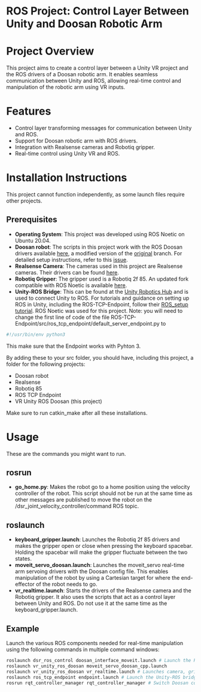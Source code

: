 # ROS Project: Control Layer Between Unity and Doosan Robotic Arm

# Project Overview

This project aims to create a control layer between a Unity VR project and the ROS drivers of a Doosan robotic arm. It enables seamless communication between Unity and ROS, allowing real-time control and manipulation of the robotic arm using VR inputs.

# Features
- Control layer transforming messages for communication between Unity and ROS.
- Support for Doosan robotic arm with ROS drivers.
- Integration with Realsense cameras and Robotiq gripper.
- Real-time control using Unity VR and ROS.

# Installation Instructions

This project cannot function independently, as some launch files require other projects.

## Prerequisites

- **Operating System**: This project was developed using ROS Noetic on Ubuntu 20.04.
- **Doosan robot**: The scripts in this project work with the ROS Doosan drivers available [here](https://github.com/ETS-J-Boutin/doosan-robot_RT), a modified version of the [original](https://github.com/BryanStuurman/doosan-robot) branch. For detailed setup instructions, refer to this [issue](https://github.com/doosan-robotics/doosan-robot/issues/99).
- **Realsense Camera**: The cameras used in this project are Realsense cameras. Their drivers can be found [here](https://github.com/rjwb1/realsense-ros).
- **Robotiq Gripper**: The gripper used is a Robotiq 2f 85. An updated fork compatible with ROS Noetic is available [here](https://github.com/alexandre-bernier/robotiq_85_gripper).
- **Unity-ROS Bridge**: This can be found at the [Unity Robotics Hub](https://github.com/Unity-Technologies/Unity-Robotics-Hub) and is used to connect Unity to ROS. For tutorials and guidance on setting up ROS in Unity, including the ROS-TCP-Endpoint, follow their [ROS_setup tutorial](https://github.com/Unity-Technologies/Unity-Robotics-Hub/blob/main/tutorials/pick_and_place/0_ros_setup.md). ROS Noetic was used for this project. Note: you will need to change the first line of code of the file ROS-TCP-Endpoint/src/ros_tcp_endpoint/default_server_endpoint.py to
```bash
#!/usr/bin/env python3
```
This make sure that the Endpoint works with Pyhton 3.

By adding these to your src folder, you should have, including this project, a folder for the following projects:
- Doosan robot
- Realsense
- Robotiq 85
- ROS TCP Endpoint
- VR Unity ROS Doosan (this project)

Make sure to run catkin_make after all these installations.

# Usage

These are the commands you might want to run.

## rosrun

- **go_home.py**: Makes the robot go to a home position using the velocity controller of the robot. This script should not be run at the same time as other messages are published to move the robot on the /dsr_joint_velocity_controller/command ROS topic.

## roslaunch

- **keyboard_gripper.launch**: Launches the Robotiq 2f 85 drivers and makes the gripper open or close when pressing the keyboard spacebar. Holding the spacebar will make the gripper fluctuate between the two states.
- **moveit_servo_doosan.launch**: Launches the moveit_servo real-time arm servoing drivers with the Doosan config file. This enables manipulation of the robot by using a Cartesian target for where the end-effector of the robot needs to go.
- **vr_realtime.launch**: Starts the drivers of the Realsense camera and the Robotiq gripper. It also uses the scripts that act as a control layer between Unity and ROS. Do not use it at the same time as the keyboard_gripper.launch.

## Example

Launch the various ROS components needed for real-time manipulation using the following commands in multiple command windows:

   ```bash
  roslaunch dsr_ros_control doosan_interface_moveit.launch # Launch the ROS driver for real-time control.
  roslaunch vr_unity_ros_doosan moveit_servo_doosan_cpp.launch 
  roslaunch vr_unity_ros_doosan vr_realtime.launch # Launches camera, gripper, and conversion scripts. Permissions for the gripper may need adjustment (`sudo chmod 777 /dev/ttyUSB0`).
  roslaunch ros_tcp_endpoint endpoint.launch # Launch the Unity-ROS bridge
  rosrun rqt_controller_manager rqt_controller_manager # Switch Doosan controller to velocity control.
